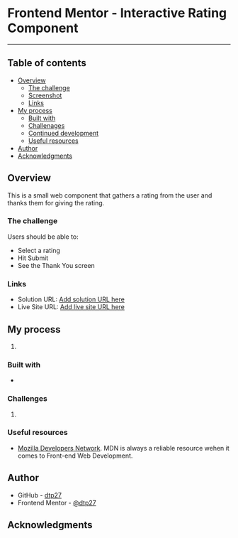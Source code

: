 # Frontend Mentor - Interactive Rating Component

---

## Table of contents

- [Overview](#overview)
  - [The challenge](#the-challenge)
  - [Screenshot](#screenshot)
  - [Links](#links)
- [My process](#my-process)
  - [Built with](#built-with)
  - [Challenages](#what-i-learned)
  - [Continued development](#continued-development)
  - [Useful resources](#useful-resources)
- [Author](#author)
- [Acknowledgments](#acknowledgments)


## Overview
This is a small web component that gathers a rating from the user and thanks them for giving the rating.

### The challenge

Users should be able to:
- Select a rating
- Hit Submit
- See the Thank You screen

### Links

- Solution URL: [Add solution URL here](https://github.com/dtp27/interactive-rating-component)
- Live Site URL: [Add live site URL here](https://dtp27.github.io/interactive-rating-component/)

## My process
1. 

### Built with
- 

### Challenges
1. 

### Useful resources

- [Mozilla Developers Network](https://developer.mozilla.org/en-US/). MDN is always a reliable resource wehen it comes to Front-end Web Development.

## Author

- GitHub - [dtp27](https://github.com/dtp27)
- Frontend Mentor - [@dtp27](https://www.frontendmentor.io/profile/dtp27)

## Acknowledgments

